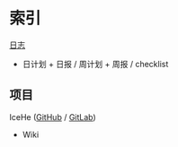 # 索引

[日志](TODO)

- 日计划 + 日报 / 周计划 + 周报 / checklist

## 项目

IceHe ([GitHub](https://github.com/IceHe/IceHe) / [GitLab](https://gitlab.com/IceHe/IceHe))

- Wiki


